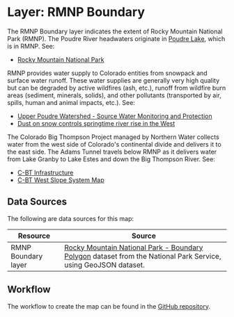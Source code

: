 # Layer: RMNP Boundary 

The RMNP Boundary layer indicates the extent of Rocky Mountain National Park (RMNP).
The Poudre River headwaters originate in [Poudre Lake](https://en.wikipedia.org/wiki/Poudre_Lake),
which is in RMNP.  See:

* [Rocky Mountain National Park](https://www.nps.gov/romo/index.htm)

RMNP provides water supply to Colorado entities from snowpack and surface water runoff.
These water supplies are generally very high quality but can be degraded by
active wildfires (ash, etc.), runoff from wildfire burn areas (sediment, minerals, solids),
and other pollutants (transported by air, spills, human and animal impacts, etc.).  See:

* [Upper Poudre Watershed - Source Water Monitoring and Protection](https://www.fcgov.com/utilities/what-we-do/water/water-quality/source-water-monitoring/upper-poudre-quality-monitoring)
* [Dust on snow controls springtime river rise in the West](https://climate.nasa.gov/news/2674/dust-on-snow-controls-springtime-river-rise-in-west/)

The Colorado Big Thompson Project managed by Northern Water collects water from the west side of Colorado's continental divide
and delivers it to the east side.  The Adams Tunnel travels below RMNP as it delivers water from Lake Granby to Lake Estes
and down the Big Thompson River.  See:

* [C-BT Infrastructure](https://www.northernwater.org/what-we-do/deliver-water/colorado-big-thompson-project/cbt-infrastructure)
* [C-BT West Slope System Map](https://www.northernwater.org/getmedia/3295d08c-b335-4a86-b757-ced7ef37a2b7/West-Slope-Collection.pdf)

## Data Sources

The following are data sources for this map:

| **Resource** | **Source** |
| -- | -- |
| RMNP Boundary layer | [Rocky Mountain National Park - Boundary Polygon](https://romo-nps.opendata.arcgis.com/datasets/rocky-mountain-national-park-boundary-polygon?geometry=-108.135%2C39.988%2C-103.271%2C40.721) dataset from the National Park Service, using GeoJSON dataset. |

## Workflow

The workflow to create the map can be found in the [GitHub repository](https://github.com/OpenWaterFoundation/owf-infomapper-poudre/tree/master/workflow/CurrentConditions/Environment-Wildfires).
